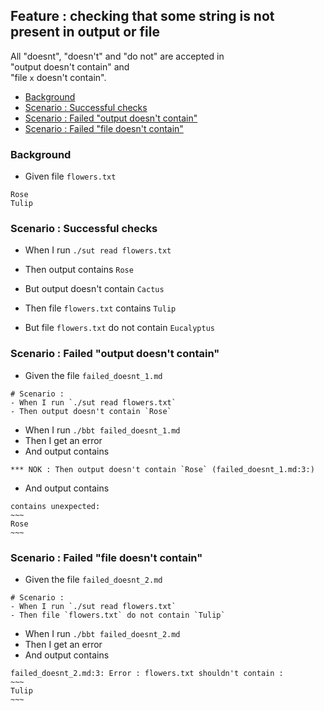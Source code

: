 <!-- omit from toc -->
## Feature : checking that some string is not present in output or file

All "doesnt", "doesn't" and "do not" are accepted in  
"output doesn't contain" and  
"file `x` doesn't contain". 

- [Background](#background)
- [Scenario : Successful checks](#scenario--successful-checks)
- [Scenario : Failed "output doesn't contain"](#scenario--failed-output-doesnt-contain)
- [Scenario : Failed "file doesn't contain"](#scenario--failed-file-doesnt-contain)

### Background

- Given file `flowers.txt`
```
Rose
Tulip
```

### Scenario : Successful checks

- When I run `./sut read flowers.txt`
- Then output contains `Rose`
- But output doesn't contain `Cactus`

- Then file `flowers.txt` contains `Tulip`
- But file `flowers.txt` do not contain `Eucalyptus`

### Scenario : Failed "output doesn't contain"

- Given the file `failed_doesnt_1.md`
```
# Scenario :
- When I run `./sut read flowers.txt`
- Then output doesn't contain `Rose`
```
- When I run `./bbt failed_doesnt_1.md`
- Then I get an error
- And output contains 
```
*** NOK : Then output doesn't contain `Rose` (failed_doesnt_1.md:3:)    
```
- And output contains 
```
contains unexpected:    
~~~
Rose        
~~~
```

### Scenario : Failed "file doesn't contain"

- Given the file `failed_doesnt_2.md`
```
# Scenario :
- When I run `./sut read flowers.txt`
- Then file `flowers.txt` do not contain `Tulip`
```
- When I run `./bbt failed_doesnt_2.md`
- Then I get an error
- And output contains 
```
failed_doesnt_2.md:3: Error : flowers.txt shouldn't contain :    
~~~  
Tulip  
~~~  
```
